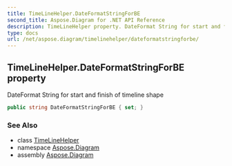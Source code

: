 ```yaml
---
title: TimeLineHelper.DateFormatStringForBE
second_title: Aspose.Diagram for .NET API Reference
description: TimeLineHelper property. DateFormat String for start and finish of timeline shape
type: docs
url: /net/aspose.diagram/timelinehelper/dateformatstringforbe/
---
```

## TimeLineHelper.DateFormatStringForBE property

DateFormat String for start and finish of timeline shape

```csharp
public string DateFormatStringForBE { set; }
```

### See Also

* class [TimeLineHelper](../)
* namespace [Aspose.Diagram](../../timelinehelper/)
* assembly [Aspose.Diagram](../../../)


